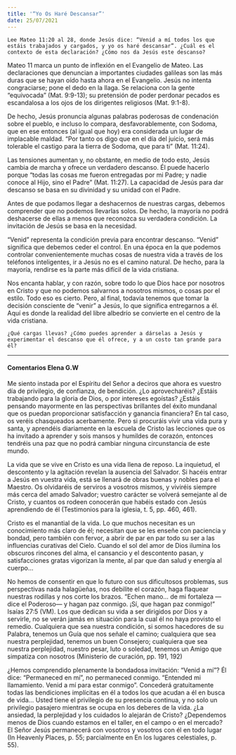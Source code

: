 ```yaml
---
title: '“Yo Os Haré Descansar”'
date: 25/07/2021
---
```


`Lee Mateo 11:20 al 28, donde Jesús dice: “Venid a mí todos los que estáis trabajados y cargados, y yo os haré descansar”. ¿Cuál es el contexto de esta declaración? ¿Cómo nos da Jesús este descanso?`

Mateo 11 marca un punto de inflexión en el Evangelio de Mateo. Las declaraciones que denuncian a importantes ciudades galileas son las más duras que se hayan oído hasta ahora en el Evangelio. Jesús no intenta congraciarse; pone el dedo en la llaga. Se relaciona con la gente “equivocada” (Mat. 9:9-13); su pretensión de poder perdonar pecados es escandalosa a los ojos de los dirigentes religiosos (Mat. 9:1-8).

De hecho, Jesús pronuncia algunas palabras poderosas de condenación sobre el pueblo, e incluso lo compara, desfavorablemente, con Sodoma, que en ese entonces (al igual que hoy) era considerada un lugar de implacable maldad. “Por tanto os digo que en el día del juicio, será más tolerable el castigo para la tierra de Sodoma, que para ti” (Mat. 11:24).

Las tensiones aumentan y, no obstante, en medio de todo esto, Jesús cambia de marcha y ofrece un verdadero descanso. Él puede hacerlo porque “todas las cosas me fueron entregadas por mi Padre; y nadie conoce al Hijo, sino el Padre” (Mat. 11:27). La capacidad de Jesús para dar descanso se basa en su divinidad y su unidad con el Padre.

Antes de que podamos llegar a deshacernos de nuestras cargas, debemos comprender que no podemos llevarlas solos. De hecho, la mayoría no podrá deshacerse de ellas a menos que reconozca su verdadera condición. La invitación de Jesús se basa en la necesidad.

“Venid” representa la condición previa para encontrar descanso. “Venid” significa que debemos ceder el control. En una época en la que podemos controlar convenientemente muchas cosas de nuestra vida a través de los teléfonos inteligentes, ir a Jesús no es el camino natural. De hecho, para la mayoría, rendirse es la parte más difícil de la vida cristiana.

Nos encanta hablar, y con razón, sobre todo lo que Dios hace por nosotros en Cristo y que no podemos salvarnos a nosotros mismos, o cosas por el estilo. Todo eso es cierto. Pero, al final, todavía tenemos que tomar la decisión consciente de “venir” a Jesús, lo que significa entregarnos a él. Aquí es donde la realidad del libre albedrío se convierte en el centro de la vida cristiana.

`¿Qué cargas llevas? ¿Cómo puedes aprender a dárselas a Jesús y experimentar el descanso que él ofrece, y a un costo tan grande para él?`

---

#### Comentarios Elena G.W

Me siento instada por el Espíritu del Señor a deciros que ahora es vuestro día de privilegio, de confianza, de bendición. ¿Lo aprovecharéis? ¿Estáis trabajando para la gloria de Dios, o por intereses egoístas? ¿Estáis pensando mayormente en las perspectivas brillantes del éxito mundanal que os puedan proporcionar satisfacción y ganancia financiera? En tal caso, os veréis chasqueados acerbamente. Pero si procuráis vivir una vida pura y santa, y aprendéis diariamente en la escuela de Cristo las lecciones que os ha invitado a aprender y sois mansos y humildes de corazón, entonces tendréis una paz que no podrá cambiar ninguna circunstancia de este mundo.

La vida que se vive en Cristo es una vida llena de reposo. La inquietud, el descontento y la agitación revelan la ausencia del Salvador. Si hacéis entrar a Jesús en vuestra vida, está se llenará de obras buenas y nobles para el Maestro. Os olvidaréis de serviros a vosotros mismos, y viviréis siempre más cerca del amado Salvador; vuestro carácter se volverá semejante al de Cristo, y cuantos os rodeen conocerán que habéis estado con Jesús aprendiendo de él (Testimonios para la iglesia, t. 5, pp. 460, 461).

Cristo es el manantial de la vida. Lo que muchos necesitan es un conocimiento más claro de él; necesitan que se les enseñe con paciencia y bondad, pero también con fervor, a abrir de par en par todo su ser a las influencias curativas del Cielo. Cuando el sol del amor de Dios ilumina los obscuros rincones del alma, el cansancio y el descontento pasan, y satisfacciones gratas vigorizan la mente, al par que dan salud y energía al cuerpo…

No hemos de consentir en que lo futuro con sus dificultosos problemas, sus perspectivas nada halagüeñas, nos debilite el corazón, haga flaquear nuestras rodillas y nos corte los brazos. “Echen mano… de mi fortaleza —dice el Poderoso— y hagan paz conmigo. ¡Sí, que hagan paz conmigo!” Isaías 27:5 (VM). Los que dedican su vida a ser dirigidos por Dios y a servirle, no se verán jamás en situación para la cual él no haya provisto el remedio. Cualquiera que sea nuestra condición, si somos hacedores de su Palabra, tenemos un Guía que nos señale el camino; cualquiera que sea nuestra perplejidad, tenemos un buen Consejero; cualquiera que sea nuestra perplejidad, nuestro pesar, luto o soledad, tenemos un Amigo que simpatiza con nosotros (Ministerio de curación, pp. 191, 192)

¿Hemos comprendido plenamente la bondadosa invitación: “Venid a mí”? Él dice: “Permaneced en mí”, no permaneced conmigo. “Entended mi llamamiento. Venid a mí para estar conmigo”. Concederá gratuitamente todas las bendiciones implícitas en él a todos los que acudan a él en busca de vida… Usted tiene el privilegio de su presencia continua, y no solo un privilegio pasajero mientras se ocupa en los deberes de la vida. ¿La ansiedad, la perplejidad y los cuidados lo alejarán de Cristo? ¿Dependemos menos de Dios cuando estamos en el taller, en el campo o en el mercado? El Señor Jesús permanecerá con vosotros y vosotros con él en todo lugar (In Heavenly Places, p. 55; parcialmente en En los lugares celestiales, p. 55).